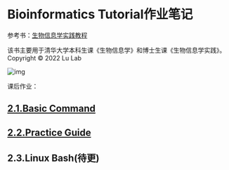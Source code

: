 # Bioinformatics Tutorial作业笔记

参考书：[生物信息学实践教程](https://book.ncrnalab.org/teaching/)

该书主要用于清华大学本科生课《生物信息学》和博士生课《生物信息学实践》。
Copyright © 2022 Lu Lab

![img](https://859511096-files.gitbook.io/~/files/v0/b/gitbook-x-prod.appspot.com/o/spaces%2F-LPVsf5VZbQ7h14X29qW%2Fuploads%2FPesmdI3KlFJcF8iwkGAJ%2FHelix.png?alt=media&token=9dfa533c-6468-4342-8f14-0bc8134205db)

课后作业：
## [2.1.Basic Command](https://github.com/Bioin-Mixologist/Bioinformatics-Tutorial-/blob/main/2.1.Basic%20Command.md)
## [2.2.Practice Guide](https://github.com/Bioin-Mixologist/Bioinformatics_Tutorial/blob/main/2.1.Basic%20Command.md)
## 2.3.Linux Bash(待更)
